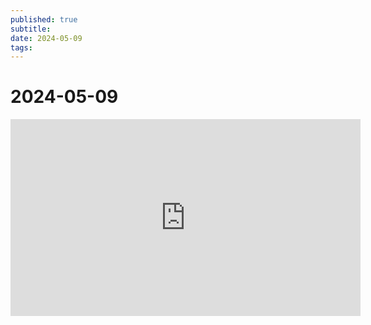 ```yaml
---
published: true
subtitle: 
date: 2024-05-09
tags: 
---
```


# 2024-05-09 

<iframe width="560" height="315" src="https://api-f.streamable.com/api/v1/videos/m14zkc/mp4" frameborder="0" allowfullscreen></iframe>